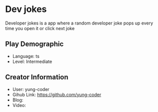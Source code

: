 # Dev jokes

Developer jokes is a app where a random developer joke pops up every time you open it  or  click next joke

## Play Demographic

- Language: ts
- Level: Intermediate

## Creator Information

- User: yung-coder
- Gihub Link: https://github.com/yung-coder
- Blog: 
- Video: 
